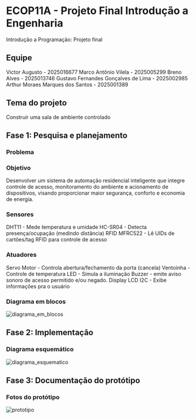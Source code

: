 # ECOP11A - Projeto Final Introdução a Engenharia
Introdução a Programação: Projeto final

## Equipe 
Victor Augusto - 2025016677
Marco Antônio Vilela - 2025005299
Breno Alves - 2025013746
Gustavo Fernandes Gonçalves de Lima - 2025002985
Arthur Moraes Marques dos Santos - 2025001389

## Tema do projeto 
Construir uma sala de ambiente controlado 

## Fase 1: Pesquisa e planejamento

### Problema 


### Objetivo
Desenvolver um sistema de automação residencial inteligente que integre controle de acesso, monitoramento do ambiente e acionamento de dispositivos, visando 
proporcionar maior segurança, conforto e economia de energia.

### Sensores 
DHT11 - Mede temperatura e umidade
HC-SR04 - Detecta presença/ocupação (medindo
distância)
RFID MFRC522 - Lê UIDs de cartões/tag RFID
para controle de acesso

### Atuadores 
Servo Motor - Controla abertura/fechamento da
porta (cancela)
Ventoinha - Controle de temperatura
LED - Simula a iluminação
Buzzer - emite aviso sonoro de acesso permitido
e/ou negado.
Display LCD I2C - Exibe informações pra o
usuário

### Diagrama em blocos 
![diagrama_em_blocos ](https://github.com/user-attachments/assets/81af1570-4642-426f-b179-15014f9621b0)

## Fase 2: Implementação 

### Diagrama esquemático 
![diagrama_esquematico](https://github.com/user-attachments/assets/e498d38e-4815-482e-8a57-0325340a6617)

## Fase 3: Documentação do protótipo 

### Fotos do protótipo 
![prototipo](https://github.com/user-attachments/assets/99d3eaf8-a8f5-449b-8619-03942c7cd87e)








